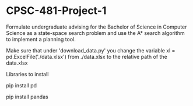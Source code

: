 # CPSC-481-Project-1
Formulate undergraduate advising for the Bachelor of Science in Computer Science as a state-space search problem and use the A* search algorithm to implement a planning tool.

Make sure that under 'download_data.py' you change the variable xl = pd.ExcelFile('./data.xlsx') from ./data.xlsx to the relative path of the data.xlsx

Libraries to install

pip install pd

pip install pandas

